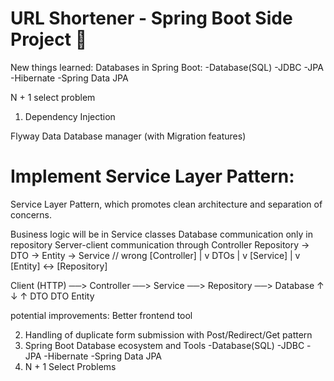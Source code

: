 # URL Shortener - Spring Boot Side Project 🚀


New things learned:
Databases in Spring Boot:
-Database(SQL)
-JDBC
-JPA
-Hibernate
-Spring Data JPA

N + 1 select problem

1. Dependency Injection

Flyway Data Database manager (with Migration features)

# Implement Service Layer Pattern:

Service Layer Pattern, which promotes clean architecture and separation of concerns.

Business logic will be in Service classes
Database communication only in repository
Server-client communication through Controller
Repository -> DTO -> Entity -> Service // wrong
[Controller]
|
v
DTOs
|
v
[Service]
|
v
[Entity] <-> [Repository]


Client (HTTP) ──> Controller ──> Service ──> Repository ──> Database
↑ ↓ ↑
DTO DTO Entity

potential improvements:
Better frontend tool

2. Handling of duplicate form submission with Post/Redirect/Get pattern
3. Spring Boot Database ecosystem and Tools
   -Database(SQL)
   -JDBC
   -JPA
   -Hibernate
   -Spring Data JPA
4. N + 1 Select Problems
